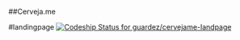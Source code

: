 ##Cerveja.me

#landingpage 
[ ![Codeship Status for guardez/cervejame-landpage](https://app.codeship.com/projects/35bde920-a22e-0134-4156-72c65877ef5f/status?branch=master)](https://app.codeship.com/projects/189937)